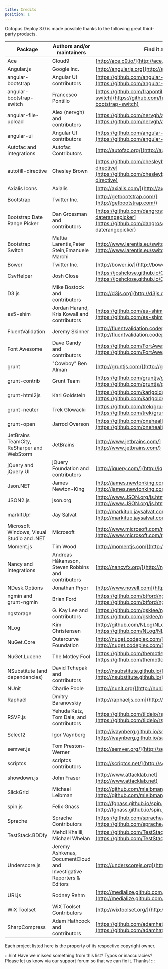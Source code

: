 ```yaml
---
title: Credits
position: 1
---
```


Octopus Deploy 3.0 is made possible thanks to the following great third-party products.

| Package                                  | Authors and/or maintainers               | Find it at...                            |
| ---------------------------------------- | ---------------------------------------- | ---------------------------------------- |
| Ace                                      | Cloud9                                   | [http://ace.c9.io/](http://ace.c9.io/)   |
| Angular.js                               | Google Inc.                              | [http://angularjs.org](http://angularjs.org/) |
| angular-bootstrap                        | Angular UI contributors                  | [https://github.com/angular-ui/bootstrap](https://github.com/angular-ui/bootstrap) |
| angular-bootstrap-switch                 | Francesco Pontillo                       | [https://github.com/frapontillo/angular-bootstrap-switch](https://github.com/frapontillo/angular-bootstrap-switch) |
| angular-file-upload                      | Alex (nervgh) and contributors           | [https://github.com/nervgh/angular-file-upload](https://github.com/nervgh/angular-file-upload) |
| angular-ui                               | Angular UI contributors                  | [https://github.com/angular-ui](https://github.com/angular-ui) |
| Autofac and integrations                 | Autofac Contributors                     | [http://autofac.org/](http://autofac.org/) |
| autofill-directive                       | Chesley Brown                            | [https://github.com/chesleybrown/autofill-directive](https://github.com/chesleybrown/autofill-directive) |
| Axialis Icons                            | Axialis                                  | [http://axialis.com/](http://axialis.com/) |
| Bootstrap                                | Twitter Inc.                             | [http://getbootstrap.com/](http://getbootstrap.com/) |
| Bootstrap Date Range Picker              | Dan Grossman and contributors            | [https://github.com/dangrossman/bootstrap-daterangepicker](https://github.com/dangrossman/bootstrap-daterangepicker) |
| Bootstrap Switch                         | Mattia Larentis,Peter Stein,Emanuele Marchi | [http://www.larentis.eu/switch/](http://www.larentis.eu/switch/) |
| Bower                                    | Twitter Inc.                             | [http://bower.io/](http://bower.io/)     |
| CsvHelper                                | Josh Close                               | [https://joshclose.github.io/CsvHelper/](https://joshclose.github.io/CsvHelper/) |
| D3.js                                    | Mike Bostock and contributors            | [http://d3js.org](http://d3js.org)/      |
| es5-shim                                 | Jordan Harand, Kris Kowall and contributors | [https://github.com/es-shims/es5-shim](https://github.com/es-shims/es5-shim) |
| FluentValidation                         | Jeremy Skinner                           | [http://fluentvalidation.codeplex.com/](http://fluentvalidation.codeplex.com/) |
| Font Awesome                             | Dave Gandy and contributors              | [https://github.com/FortAwesome/Font-Awesome](https://github.com/FortAwesome/Font-Awesome) |
| grunt                                    | "Cowboy" Ben Alman                       | [http://gruntjs.com/](http://gruntjs.com/) |
| grunt-contrib                            | Grunt Team                               | [https://github.com/gruntjs/grunt-contrib-clean](https://github.com/gruntjs/grunt-contrib-clean) |
| grunt-html2js                            | Karl Goldstein                           | [https://github.com/karlgoldstein/grunt-html2js](https://github.com/karlgoldstein/grunt-html2js) |
| grunt-neuter                             | Trek Glowacki                            | [https://github.com/trek/grunt-neuter](https://github.com/trek/grunt-neuter) |
| grunt-open                               | Jarrod Overson                           | [https://github.com/onehealth/grunt-open](https://github.com/onehealth/grunt-open) |
| JetBrains TeamCity,  ReSharper and WebStorm | JetBrains                                | [http://www.jetbrains.com/](http://www.jetbrains.com/) |
| jQuery and jQuery UI                     | jQuery Foundation and contributors       | [http://jquery.com/](http://jquery.com/) |
| Json.NET                                 | James Newton-King                        | [http://james.newtonking.com/json](http://james.newtonking.com/json) |
| JSON2.js                                 | json.org                                 | [http://www.JSON.org/js.html](http://www.JSON.org/js.html) |
| markItUp!                                | Jay Salvat                               | [http://markitup.jaysalvat.com/](http://markitup.jaysalvat.com/) |
| Microsoft Windows, Visual Studio and .NET | Microsoft                                | [http://www.microsoft.com/net](http://www.microsoft.com/net) |
| Moment.js                                | Tim Wood                                 | [http://momentjs.com](http://momentjs.com) |
| Nancy and integrations                   | Andreas Håkansson, Steven Robbins and contributors | [http://nancyfx.org/](http://nancyfx.org/) |
| NDesk.Options                            | Jonathan Pryor                           | [http://www.novell.com](http://www.novell.com/) |
| ngmin and grunt-ngmin                    | Brian Ford                               | [https://github.com/btford/ngmin](https://github.com/btford/ngmin) |
| ngstorage                                | G. Kay Lee and contributors              | [https://github.com/gsklee/ngStorage](https://github.com/gsklee/ngStorage) |
| NLog                                     | Kim Christensen                          | [http://github.com/NLog/NLog/](https://github.com/NLog/NLog/) |
| NuGet.Core                               | Outercurve Foundation                    | [http://nuget.codeplex.com/](http://nuget.codeplex.com/) |
| NuGet.Lucene                             | The Motley Fool                          | [https://github.com/themotleyfool/NuGet.Lucene](https://github.com/themotleyfool/NuGet.Lucene) |
| NSubstitute (and dependencies)           | David Tchepak and contributors           | [http://nsubstitute.github.io/](http://nsubstitute.github.io/) |
| NUnit                                    | Charlie Poole                            | [http://nunit.org/](http://nunit.org/)   |
| Raphaël                                  | Dmitry Baranovskiy                       | [http://raphaeljs.com](http://raphaeljs.com/) |
| RSVP.js                                  | Yehuda Katz, Tom Dale, and contributors  | [https://github.com/tildeio/rsvp.js](https://github.com/tildeio/rsvp.js) |
| Select2                                  | Igor Vaynberg                            | [http://ivaynberg.github.io/select2/](http://ivaynberg.github.io/select2/) |
| semver.js                                | Tom Preston-Werner                       | [http://semver.org/](http://semver.org/) |
| scriptcs                                 | scriptcs contributors                    | [http://scriptcs.net/](http://scriptcs.net/) |
| showdown.js                              | John Fraser                              | [http://www.attacklab.net](http://www.attacklab.net) |
| SlickGrid                                | Michael Leibman                          | [http://github.com/mleibman/slickgrid](http://github.com/mleibman/slickgrid) |
| spin.js                                  | Felix Gnass                              | [http://fgnass.github.io/spin.js/](http://fgnass.github.io/spin.js/) |
| Sprache                                  | Sprache Contributors                     | [https://github.com/sprache/sprache](https://github.com/sprache/sprache) |
| TestStack.BDDfy                          | Mehdi Khalili, Michael Whelan            | [https://github.com/TestStack/TestStack.BDDfy](https://github.com/TestStack/TestStack.BDDfy) |
| Underscore.js                            | Jeremy Ashkenas, DocumentCloud and Investigative Reporters & Editors | [http://underscorejs.org](http://underscorejs.org) |
| URI.js                                   | Rodney Rehm                              | [http://medialize.github.com/URI.js/](http://medialize.github.com/URI.js/) |
| WiX Toolset                              | WiX Toolset Contributors                 | [http://wixtoolset.org/](http://wixtoolset.org/) |
| SharpCompress                            | Adam Hathcock and contributors           | [https://github.com/adamhathcock/sharpcompress](https://github.com/adamhathcock/sharpcompress) |

Each project listed here is the property of its respective copyright owner.

:::hint
Have we missed something from this list? Typos or inaccuracies? Please let us know via our support forum so that we can fix it. Thanks!
:::
